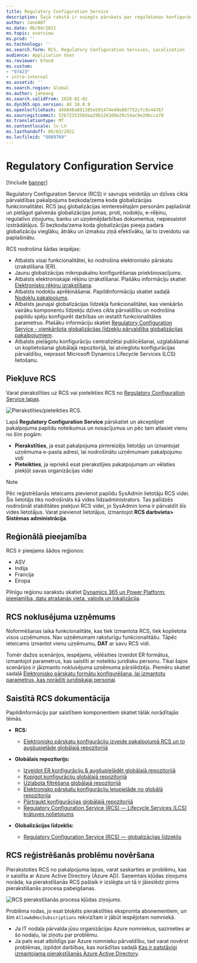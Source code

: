 ```yaml
---
title: Regulatory Configuration Service
description: Šajā rakstā ir sniegts pārskats par regulēšanas konfigurācijas pakalpojuma (RCS) iespējām un skaidrots, kā piekļūt pakalpojumam.
author: JaneA07
ms.date: 06/04/2021
ms.topic: overview
ms.prod: ''
ms.technology: ''
ms.search.form: RCS, Regulatory Configuration Services, Localization
audience: Application User
ms.reviewer: kfend
ms.custom:
- "97423"
- intro-internal
ms.assetid: ''
ms.search.region: Global
ms.author: janeaug
ms.search.validFrom: 2020-02-01
ms.dyn365.ops.version: AX 10.0.9
ms.openlocfilehash: d46848a891385e591474e49e887752cfc9c44767
ms.sourcegitcommit: 52b7225350daa29b1263d8e29c54ac9e20bcca70
ms.translationtype: MT
ms.contentlocale: lv-LV
ms.lasthandoff: 06/03/2022
ms.locfileid: "8889769"
---
```

# <a name="regulatory-configuration-service"></a>Regulatory Configuration Service

[!include [banner](../includes/banner.md)]

Regulatory Configuration Service (RCS) ir savrups veidotājs un dzīves cikla pārvaldības pakalpojums bezkoda/zema koda globalizācijas funkcionalitātei. RCS ļauj globalizācijas ieinteresētajām personām paplašināt un pielāgot galvenās globalizācijas jomas, proti, nodokļu, e-rēķinu, regulatīvo ziņojumu, banku un uzņēmējdarbības dokumentus, nepiesaistot izstrādātājus. Šī bezkoda/zema koda globalizācijas pieeja padara globalizāciju vieglāku, ātrāku un izmaksu ziņā efektīvāku, lai to izveidotu vai paplašinātu.

RCS nodrošina šādas iespējas:

- Atbalsts visai funkcionalitātei, ko nodrošina elektronisko pārskatu izrakstīšana (ER).
- Jaunu globalizācijas mikropakalnu konfigurēšanas priekšnosacījums.
- Atbalsts elektroniskajai rēķinu izrakstīšanai. Plašāku informāciju skatiet [Elektronisko rēķinu izrakstīšana](/dynamics365-release-plan/2021wave1/finance-operations/dynamics365-finance/electronic-invoicing-add-on-dynamics-365-ga).
- Atbalsts nodokļu aprēķināšanai. Papildinformāciju skatiet sadaļā [Nodokļu pakalpojums](/dynamics365-release-plan/2021wave1/finance-operations/dynamics365-finance/tax-service-preview).
- Atbalsts jaunajai globalizācijas līdzekļa funkcionalitātei, kas vienkāršo vairāku komponentu līdzekļu dzīves cikla pārvaldību un nodrošina papildu spēju konfigurēt darbības un iestatīt funkcionalitātes parametrus. Plašāku informāciju skatiet [Regulatory Configuration Service - vienkāršota globalizācijas līdzekļu pārvaldība globalizācijas pakalpojumiem](/dynamics365-release-plan/2021wave1/finance-operations/dynamics365-finance/regulatory-configuration-service-simplified-globalization-feature-management-globalization-services).
- Atbalsts pielāgotu konfigurāciju centralizētai publicēšanai, uzglabāšanai un koplietošanai globālajā repozitorijā, lai atvieglotu konfigurācijas pārvaldību, neprasot Microsoft Dynamics Lifecycle Services (LCS) lietošanu.

## <a name="access-rcs"></a>Piekļuve RCS

Varat pierakstīties uz RCS vai pieteikties RCS no [Regulatory Configuration Service lapas](https://marketing.configure.global.dynamics.com/).

![Pierakstīties/pieteikties RCS.](media/202103_RCS%20Marketing%20page_updated_1.jpg)

Lapā **Regulatory Configuration Service** pārskatiet un akceptējiet pakalpojuma papildu noteikumus un nosacījumus un pēc tam atlasiet vienu no šīm pogām:

- **Pierakstīties**, ja esat pakalpojuma pirmreizējs lietotājs un izmantojat uzņēmuma e-pasta adresi, lai nodrošinātu uzņēmumam pakalpojumu vidi
- **Pieteikties**, ja iepriekš esat pierakstījies pakalpojumam un vēlaties piekļūt savas organizācijas videi

> [!NOTE] 
> Pēc reģistrēšanās ieteicams pievienot papildu SysAdmin lietotāju RCS videi. Šis lietotājs tiks nodrošināts kā vides līdzadministrators. Tas palīdzēs nodrošināt stabilitātes piekļuvi RCS videi, jo SysAdmin loma ir pārvaldīt šīs vides lietotājus. Varat pievienot lietotājus, izmantojot **RCS darbvieta> Sistēmas administrācija**.

## <a name="regional-availability"></a>Reģionālā pieejamība

RCS ir pieejams šādos reģionos:

- ASV
- Indija
- Francija
- Eiropa

Pilnīgu reģionu sarakstu skatiet [Dynamics 365 un Power Platform: pieejamība, datu atrašanās vieta, valoda un lokalizācija](https://aka.ms/dynamics_365_international_availability_deck).

## <a name="rcs-default-company"></a>RCS noklusējuma uzņēmums

Noformēšanas laika funkcionalitāte, kas tiek izmantota RCS, tiek koplietota visos uzņēmumos. Nav uzņēmumam raksturīgu funkcionalitāšu. Tāpēc ieteicams izmantot vienu uzņēmumu, **DAT** ar savu RCS vidi.

Tomēr dažos scenārijos, iespējams, vēlēsities izveidot ER formātus, izmantojot parametrus, kas saistīti ar noteiktu juridisku personu. Tikai šajos scenārijos ir jāizmanto noklusējuma uzņēmuma pārslēdzējs. Piemēru skatiet sadaļā [Elektronisko pārskatu formātu konfigurēšana, lai izmantotu parametrus, kas norādīti juridiskajai personai](../../fin-ops-core/dev-itpro/analytics/er-app-specific-parameters-configure-format.md).

## <a name="related-rcs-documentation"></a>Saistītā RCS dokumentācija

Papildinformāciju par saistītiem komponentiem skatiet tālāk norādītajās tēmās.

- **RCS:**

    - [Elektronisko pārskatu konfigurāciju izveide pakalpojumā RCS un to augšupielāde globālajā repozitorijā](rcs-global-repo-upload.md)

- **Globālais repozitorijs:**

    - [Izveidot ER konfigurāciju & augšupielādēt globālajā repozitorijā](rcs-global-repo-upload.md)
    - [Kopīgot konfigurāciju globālajā repozitorijā](rcs-global-repo-share-configuration.md)
    - [Uzlabota filtrēšana globālajā repozitorijā](enhanced-filtering-global-repo.md)
    - [Elektronisko pārskatu konfigurāciju lejupielāde no globālā repozitorija](../../fin-ops-core/dev-itpro/analytics/er-download-configurations-global-repo.md)
    - [Pārtraukt konfigurācijas globālajā repozitorijā](discontinuing-configurations-rcs-global-repo.md)
    - [Regulatory Configuration Service (RCS) — Lifecycle Services (LCS) krātuves nolietojums](rcs-lcs-repo-dep-faq.md)

- **Globalizācijas līdzeklis:**

    - [Regulatory Configuration Service (RCS) — globalizācijas līdzeklis](/dynamics365-release-plan/2021wave1/finance-operations/dynamics365-finance/regulatory-configuration-service-simplified-globalization-feature-management-globalization-services)


## <a name="troubleshooting-rcs-sign-up"></a>RCS reģistrēšanās problēmu novēršana

Pierakstoties RCS no pakalpojuma lapas, varat saskarties ar problēmu, kas ir saistīta ar Azure Active Directory (Azure AD). Saņemtais kļūdas ziņojums norāda, ka pierakstīšanās RCS pašlaik ir izslēgta un tā ir jāieslēdz pirms pierakstīšanās procesa pabeigšanas.

![RCS pierakstīšanās procesa kļūdas ziņojums.](media/01_RCSSignUpError.jpg)

Problēma rodas, jo esat bloķēts pierakstīties ekspromta abonementiem, un šim `AllowAdHocSubscriptions` rekvizītam ir jābūt iespējotam nomniekā. 

- Ja IT nodaļa pārvalda jūsu organizācijas Azure nomniekus, sazinieties ar šo nodaļu, lai ziņotu par problēmu.
- Ja pats esat atbildīgs par Azure nomnieku pārvaldību, tad varat novērst problēmas, izpildot darbības, kas norādītas sadaļā [Kas ir patstāvīgi izmantojama pierakstīšanās Azure Active Directory](/azure/active-directory/enterprise-users/directory-self-service-signup#how-do-i-control-self-service-settings).
